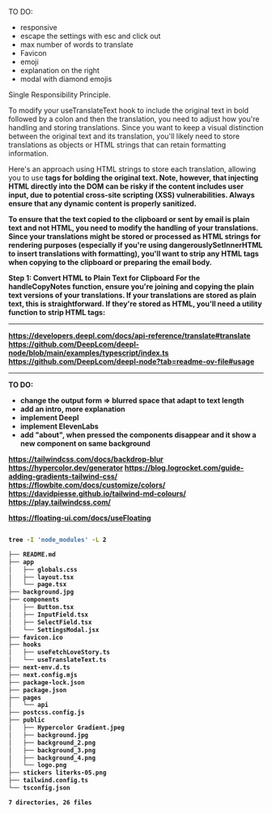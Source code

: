 TO DO:

- responsive
- escape the settings with esc and click out
- max number of words to translate
- Favicon
- emoji
- explanation on the right
- modal with diamond emojis

Single Responsibility Principle.

To modify your useTranslateText hook to include the original text in bold followed by a colon and then the translation, you need to adjust how you're handling and storing translations. Since you want to keep a visual distinction between the original text and its translation, you'll likely need to store translations as objects or HTML strings that can retain formatting information.

Here's an approach using HTML strings to store each translation, allowing you to use <strong> tags for bolding the original text. Note, however, that injecting HTML directly into the DOM can be risky if the content includes user input, due to potential cross-site scripting (XSS) vulnerabilities. Always ensure that any dynamic content is properly sanitized.

To ensure that the text copied to the clipboard or sent by email is plain text and not HTML, you need to modify the handling of your translations. Since your translations might be stored or processed as HTML strings for rendering purposes (especially if you're using dangerouslySetInnerHTML to insert translations with formatting), you'll want to strip any HTML tags when copying to the clipboard or preparing the email body.

Step 1: Convert HTML to Plain Text for Clipboard
For the handleCopyNotes function, ensure you're joining and copying the plain text versions of your translations. If your translations are stored as plain text, this is straightforward. If they're stored as HTML, you'll need a utility function to strip HTML tags:

---

https://developers.deepl.com/docs/api-reference/translate#translate
https://github.com/DeepLcom/deepl-node/blob/main/examples/typescript/index.ts
https://github.com/DeepLcom/deepl-node?tab=readme-ov-file#usage

---

TO DO:

- change the output form => blurred space that adapt to text length
- add an intro, more explanation
- implement Deepl
- implement ElevenLabs
- add "about", when pressed the components disappear and it show a new component on same background

https://tailwindcss.com/docs/backdrop-blur
https://hypercolor.dev/generator
https://blog.logrocket.com/guide-adding-gradients-tailwind-css/
https://flowbite.com/docs/customize/colors/
https://davidpiesse.github.io/tailwind-md-colours/
https://play.tailwindcss.com/

https://floating-ui.com/docs/useFloating

```bash

tree -I 'node_modules' -L 2

├── README.md
├── app
│   ├── globals.css
│   ├── layout.tsx
│   └── page.tsx
├── background.jpg
├── components
│   ├── Button.tsx
│   ├── InputField.tsx
│   ├── SelectField.tsx
│   └── SettingsModal.jsx
├── favicon.ico
├── hooks
│   ├── useFetchLoveStory.ts
│   └── useTranslateText.ts
├── next-env.d.ts
├── next.config.mjs
├── package-lock.json
├── package.json
├── pages
│   └── api
├── postcss.config.js
├── public
│   ├── Hypercolor Gradient.jpeg
│   ├── background.jpg
│   ├── background_2.png
│   ├── background_3.png
│   ├── background_4.png
│   └── logo.png
├── stickers literks-05.png
├── tailwind.config.ts
└── tsconfig.json

7 directories, 26 files
```
